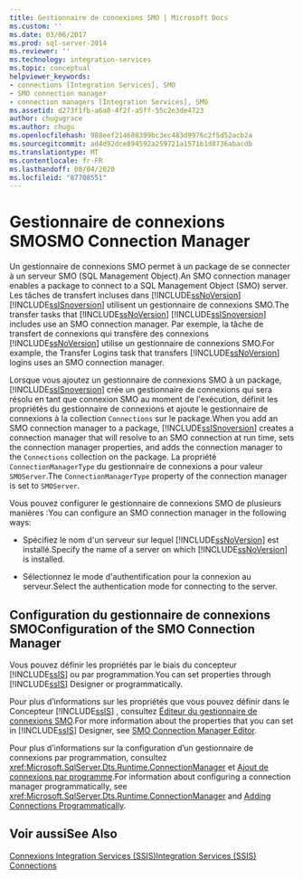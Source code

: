 ```yaml
---
title: Gestionnaire de connexions SMO | Microsoft Docs
ms.custom: ''
ms.date: 03/06/2017
ms.prod: sql-server-2014
ms.reviewer: ''
ms.technology: integration-services
ms.topic: conceptual
helpviewer_keywords:
- connections [Integration Services], SMO
- SMO connection manager
- connection managers [Integration Services], SMO
ms.assetid: d273f1fb-a6a8-4f2f-a5ff-55c2e3de4723
author: chugugrace
ms.author: chugu
ms.openlocfilehash: 988eef214608399bc3ec483d9976c2f5d52acb2a
ms.sourcegitcommit: ad4d92dce894592a259721a1571b1d8736abacdb
ms.translationtype: MT
ms.contentlocale: fr-FR
ms.lasthandoff: 08/04/2020
ms.locfileid: "87708551"
---
```

# <a name="smo-connection-manager"></a><span data-ttu-id="68886-102">Gestionnaire de connexions SMO</span><span class="sxs-lookup"><span data-stu-id="68886-102">SMO Connection Manager</span></span>
  <span data-ttu-id="68886-103">Un gestionnaire de connexions SMO permet à un package de se connecter à un serveur SMO (SQL Management Object).</span><span class="sxs-lookup"><span data-stu-id="68886-103">An SMO connection manager enables a package to connect to a SQL Management Object (SMO) server.</span></span> <span data-ttu-id="68886-104">Les tâches de transfert incluses dans [!INCLUDE[ssNoVersion](../../includes/ssnoversion-md.md)] [!INCLUDE[ssISnoversion](../../includes/ssisnoversion-md.md)] utilisent un gestionnaire de connexions SMO.</span><span class="sxs-lookup"><span data-stu-id="68886-104">The transfer tasks that [!INCLUDE[ssNoVersion](../../includes/ssnoversion-md.md)] [!INCLUDE[ssISnoversion](../../includes/ssisnoversion-md.md)] includes use an SMO connection manager.</span></span> <span data-ttu-id="68886-105">Par exemple, la tâche de transfert de connexions qui transfère des connexions [!INCLUDE[ssNoVersion](../../includes/ssnoversion-md.md)] utilise un gestionnaire de connexions SMO.</span><span class="sxs-lookup"><span data-stu-id="68886-105">For example, the Transfer Logins task that transfers [!INCLUDE[ssNoVersion](../../includes/ssnoversion-md.md)] logins uses an SMO connection manager.</span></span>  
  
 <span data-ttu-id="68886-106">Lorsque vous ajoutez un gestionnaire de connexions SMO à un package, [!INCLUDE[ssISnoversion](../../includes/ssisnoversion-md.md)] crée un gestionnaire de connexions qui sera résolu en tant que connexion SMO au moment de l'exécution, définit les propriétés du gestionnaire de connexions et ajoute le gestionnaire de connexions à la collection `Connections` sur le package.</span><span class="sxs-lookup"><span data-stu-id="68886-106">When you add an SMO connection manager to a package, [!INCLUDE[ssISnoversion](../../includes/ssisnoversion-md.md)] creates a connection manager that will resolve to an SMO connection at run time, sets the connection manager properties, and adds the connection manager to the `Connections` collection on the package.</span></span> <span data-ttu-id="68886-107">La propriété `ConnectionManagerType` du gestionnaire de connexions a pour valeur `SMOServer`.</span><span class="sxs-lookup"><span data-stu-id="68886-107">The `ConnectionManagerType` property of the connection manager is set to `SMOServer`.</span></span>  
  
 <span data-ttu-id="68886-108">Vous pouvez configurer le gestionnaire de connexions SMO de plusieurs manières :</span><span class="sxs-lookup"><span data-stu-id="68886-108">You can configure an SMO connection manager in the following ways:</span></span>  
  
-   <span data-ttu-id="68886-109">Spécifiez le nom d'un serveur sur lequel [!INCLUDE[ssNoVersion](../../includes/ssnoversion-md.md)] est installé.</span><span class="sxs-lookup"><span data-stu-id="68886-109">Specify the name of a server on which [!INCLUDE[ssNoVersion](../../includes/ssnoversion-md.md)] is installed.</span></span>  
  
-   <span data-ttu-id="68886-110">Sélectionnez le mode d'authentification pour la connexion au serveur.</span><span class="sxs-lookup"><span data-stu-id="68886-110">Select the authentication mode for connecting to the server.</span></span>  
  
## <a name="configuration-of-the-smo-connection-manager"></a><span data-ttu-id="68886-111">Configuration du gestionnaire de connexions SMO</span><span class="sxs-lookup"><span data-stu-id="68886-111">Configuration of the SMO Connection Manager</span></span>  
 <span data-ttu-id="68886-112">Vous pouvez définir les propriétés par le biais du concepteur [!INCLUDE[ssIS](../../includes/ssis-md.md)] ou par programmation.</span><span class="sxs-lookup"><span data-stu-id="68886-112">You can set properties through [!INCLUDE[ssIS](../../includes/ssis-md.md)] Designer or programmatically.</span></span>  
  
 <span data-ttu-id="68886-113">Pour plus d’informations sur les propriétés que vous pouvez définir dans le Concepteur [!INCLUDE[ssIS](../../includes/ssis-md.md)] , consultez [Éditeur du gestionnaire de connexions SMO](../smo-connection-manager-editor.md).</span><span class="sxs-lookup"><span data-stu-id="68886-113">For more information about the properties that you can set in [!INCLUDE[ssIS](../../includes/ssis-md.md)] Designer, see [SMO Connection Manager Editor](../smo-connection-manager-editor.md).</span></span>  
  
 <span data-ttu-id="68886-114">Pour plus d’informations sur la configuration d’un gestionnaire de connexions par programmation, consultez <xref:Microsoft.SqlServer.Dts.Runtime.ConnectionManager> et [Ajout de connexions par programme](../building-packages-programmatically/adding-connections-programmatically.md).</span><span class="sxs-lookup"><span data-stu-id="68886-114">For information about configuring a connection manager programmatically, see <xref:Microsoft.SqlServer.Dts.Runtime.ConnectionManager> and [Adding Connections Programmatically](../building-packages-programmatically/adding-connections-programmatically.md).</span></span>  
  
## <a name="see-also"></a><span data-ttu-id="68886-115">Voir aussi</span><span class="sxs-lookup"><span data-stu-id="68886-115">See Also</span></span>  
 [<span data-ttu-id="68886-116">Connexions Integration Services &#40;SSIS&#41;</span><span class="sxs-lookup"><span data-stu-id="68886-116">Integration Services &#40;SSIS&#41; Connections</span></span>](integration-services-ssis-connections.md)  
  
  
